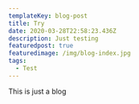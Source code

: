 ```yaml
---
templateKey: blog-post
title: Try
date: 2020-03-28T22:58:23.436Z
description: Just testing
featuredpost: true
featuredimage: /img/blog-index.jpg
tags:
  - Test
---
```

This is just a blog
